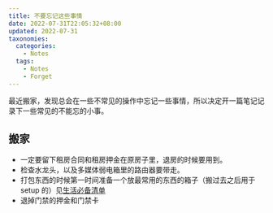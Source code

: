 ```yaml
---
title: 不要忘记这些事情
date: 2022-07-31T22:05:32+08:00
updated: 2022-07-31
taxonomies:
  categories:
    - Notes
  tags:
    - Notes
    - Forget
---
```


最近搬家，发现总会在一些不常见的操作中忘记一些事情，所以决定开一篇笔记记录下一些常见的不能忘的小事。

<!-- more -->

## 搬家

- 一定要留下租房合同和租房押金在原房子里，退房的时候要用到。
- 检查水龙头，以及多媒体弱电箱里的路由器要带走。
- 打包东西的时候第一时间准备一个放最常用的东西的箱子（搬过去之后用于 setup 的）见[生活必备清单](/content/life-required-list.md)
- 退掉门禁的押金和门禁卡

